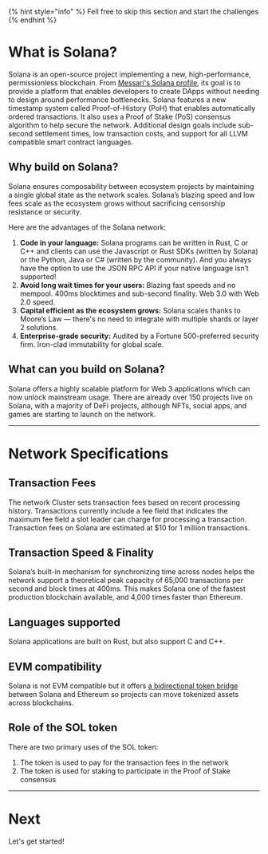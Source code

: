 {% hint style="info" %}
Fell free to skip this section and start the challenges
{% endhint %}

# **What is Solana?**

Solana is an open-source project implementing a new, high-performance, permissionless blockchain. From [Messari's Solana profile](https://messari.io/asset/solana/profile), its goal is to provide a platform that enables developers to create DApps without needing to design around performance bottlenecks. Solana features a new timestamp system called Proof-of-History (PoH) that enables automatically ordered transactions. It also uses a Proof of Stake (PoS) consensus algorithm to help secure the network. Additional design goals include sub-second settlement times, low transaction costs, and support for all LLVM compatible smart contract languages.

## **Why build on Solana?**

Solana ensures composability between ecosystem projects by maintaining a single global state as the network scales. Solana’s blazing speed and low fees scale as the ecosystem grows without sacrificing censorship resistance or security.

Here are the advantages of the Solana network:

1. **Code in your language:** Solana programs can be written in Rust, C or C++ and clients can use the Javascript or Rust SDKs (written by Solana) or the Python, Java or C\# (written by the community). And you always have the option to use the JSON RPC API if your native language isn’t supported!
2. **Avoid long wait times for your users:** Blazing fast speeds and no mempool. 400ms blocktimes and sub-second finality. Web 3.0 with Web 2.0 speed.
3. **Capital efficient as the ecosystem grows:** Solana scales thanks to Moore’s Law — there's no need to integrate with multiple shards or layer 2 solutions.
4. **Enterprise-grade security:** Audited by a Fortune 500-preferred security firm. Iron-clad immutability for global scale.

## **What can you build on Solana?**

Solana offers a highly scalable platform for Web 3 applications which can now unlock mainstream usage. There are already over 150 projects live on Solana, with a majority of DeFi projects, although NFTs, social apps, and games are starting to launch on the network.

-----------------------------------------

# **Network Specifications**

## **Transaction Fees**

The network Cluster sets transaction fees based on recent processing history. Transactions currently include a fee field that indicates the maximum fee field a slot leader can charge for processing a transaction.  
Transaction fees on Solana are estimated at $10 for 1 million transactions.

## **Transaction Speed & Finality**

Solana’s built-in mechanism for synchronizing time across nodes helps the network support a theoretical peak capacity of 65,000 transactions per second and block times at 400ms. This makes Solana one of the fastest production blockchain available, and 4,000 times faster than Ethereum.

## **Languages supported**

Solana applications are built on Rust, but also support C and C++.

## **EVM compatibility**

Solana is not EVM compatible but it offers [a bidirectional token bridge](https://solana.com/wormhole) between Solana and Ethereum so projects can move tokenized assets across blockchains.

## **Role of the SOL token**

There are two primary uses of the SOL token:

1. The token is used to pay for the transaction fees in the network
2. The token is used for staking to participate in the Proof of Stake consensus 

-----------------------------------------

# Next

Let's get started!
